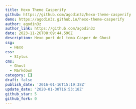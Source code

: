 ```yaml
---
title: Hexo Theme Casperify
github: https://github.com/agodin3z/hexo-theme-casperify
demo: https://agodin3z.github.io/hexo-theme-casperify
author: agodin3z
author_link: https://github.com/agodin3z
date: 2023-11-26T08:09:44.590Z
description: Hexo port del tema Casper de Ghost
ssg:
  - Hexo
css:
  - Stylus
cms:
  - Ghost
  - Markdown
category: []
draft: false
publish_date: '2016-01-16T15:19:38Z'
update_date: '2020-01-30T16:53:18Z'
github_star: 5
github_fork: 0
---
```

